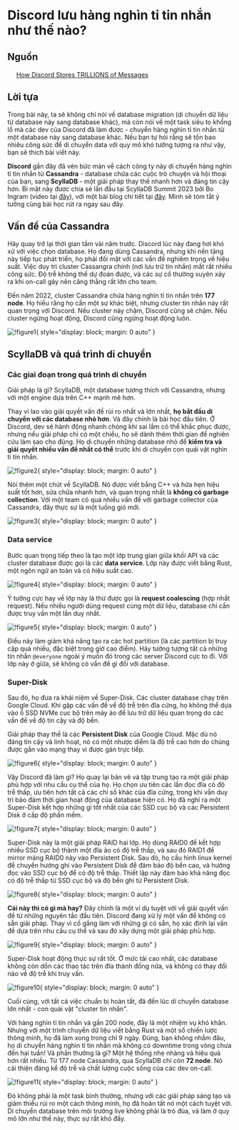 # Discord lưu hàng nghìn tỉ tin nhắn như thế nào?

## Nguồn

<img src="../../../img/bytebytego.png" width="16" height="16"/> [How Discord Stores TRILLIONS of Messages](https://www.youtube.com/watch?v=O3PwuzCvAjI)

## Lời tựa

Trong bài này, ta sẽ không chỉ nói về database migration (di chuyển dữ liệu từ database này sang database khác), mà còn nói về một task siêu to khổng lồ mà các dev của Discord đã làm được - chuyển hàng nghìn tỉ tin nhắn từ một database này sang database khác. Nếu bạn tự hỏi rằng sẽ tốn bao nhiêu công sức để di chuyển data với quy mô khó tưởng tượng ra như vậy, bạn sẽ thích bài viết này.

**Discord** gần đây đã vén bức màn về cách công ty này di chuyển hàng nghìn tỉ tin nhắn từ **Cassandra** - database chứa các cuộc trò chuyện và hội thoại của bạn, sang **ScyllaDB** - một giải pháp thay thế nhanh hơn và đáng tin cậy hơn. Bí mật này được chia sẻ lần đầu tại ScyllaDB Summit 2023 bởi Bo Ingram (video tại [đây](https://resources.scylladb.com/videos/how-discord-migrated-trillions-of-messages-from-cassandra-to-scylladb-2)), với một bài blog chi tiết tại [đây](https://discord.com/blog/how-discord-stores-trillions-of-messages). Mình sẽ tóm tắt ý tưởng cùng bài học rút ra ngay sau đây.

## Vấn đề của Cassandra

Hãy quay trở lại thời gian tầm vài năm trước. Discord lúc này đang hơi khó xử với việc chọn database. Họ đang dùng Cassandra, nhưng khi nền tảng này tiếp tục phát triển, họ phải đối mặt với các vấn đề nghiêm trọng về hiệu suất. Việc duy trì cluster Cassangra chính (nơi lưu trữ tin nhắn) mất rất nhiều công sức. Độ trễ không thể dự đoán được, và các sự cố thường xuyên xảy ra khi on-call gây nên căng thẳng rất lớn cho team.

Đến năm 2022, cluster Cassandra chứa hàng nghìn tỉ tin nhắn trên **177 node**. Họ hiểu rằng họ cần một sự khác biệt, nhưng cluster tin nhắn này rất quan trọng với Discord. Nếu cluster này chậm, Discord cũng sẽ chậm. Nếu cluster ngừng hoạt động, Discord cũng ngừng hoạt động luôn.

![!figure1](figure1.png){ style="display: block; margin: 0 auto" }

## ScyllaDB và quá trình di chuyển

### Các giai đoạn trong quá trình di chuyển

Giải pháp là gì? ScyllaDB, một database tương thích với Cassandra, nhưng với một engine dựa trên C++ mạnh mẽ hơn.

Thay vì lao vào giải quyết vấn đề rủi ro nhất và lớn nhất, **họ bắt đầu di chuyển với các database nhỏ hơn**. Và đây chính là bài học đầu tiên. Ở Discord, dev sẽ hành động nhanh chóng khi sai lầm có thể khắc phục được, nhưng nếu giải pháp chỉ có một chiều, họ sẽ dành thêm thời gian để nghiên cứu làm sao cho đúng. Họ di chuyển những database nhỏ để **kiểm tra và giải quyết nhiều vấn đề nhất có thể** trước khi di chuyển con quái vật nghìn tỉ tin nhắn.

![!figure2](figure2.png){ style="display: block; margin: 0 auto" }

Nói thêm một chút về ScyllaDB. Nó được viết bằng C++ và hứa hẹn hiệu suất tốt hơn, sửa chữa nhanh hơn, và quan trọng nhất là **không có garbage collection**. Với một team có quá nhiều vấn đề với garbage collector của Cassandra, đây thực sự là một luồng gió mới. 

![!figure3](figure3.png){ style="display: block; margin: 0 auto" }

### Data service

Bước quan trọng tiếp theo là tạo một lớp trung gian giữa khối API và các cluster database được gọi là các **data service**. Lớp này được viết bằng Rust, một ngôn ngữ an toàn và có hiệu suất cao.

![!figure4](figure4.png){ style="display: block; margin: 0 auto" }

Ý tưởng cực hay về lớp này là thứ được gọi là **request coalescing** (hợp nhất request). Nếu nhiều người dùng request cùng một dữ liệu, database chỉ cần được truy vấn một lần duy nhất.

![!figure5](figure5.png){ style="display: block; margin: 0 auto" }

Điều này làm giảm khả năng tạo ra các hot partition (là các partition bị truy cập quá nhiều, đặc biệt trong giờ cao điểm). Hãy tưởng tượng tất cả những tin nhắn `@everyone` ngoài ý muốn đó trong các server Discord cực to đi. Với lớp này ở giữa, sẽ không có vấn đề gì đối với database. 

### Super-Disk

Sau đó, họ đưa ra khái niệm về Super-Disk. Các cluster database chạy trên Google Cloud. Khi gặp các vấn đề về độ trễ trên đĩa cứng, họ không thể dựa vào ổ SSD NVMe cục bộ trên máy ảo để lưu trữ dữ liệu quan trọng do các vấn đề về độ tin cậy và độ bền. 

Giải pháp thay thế là các **Persistent Disk** của Google Cloud. Mặc dù nó đáng tin cậy và linh hoạt, nó có một nhược diểm là độ trễ cao hơn do chúng được gắn vào mạng thay vì được gán trực tiếp.

![!figure6](figure6.png){ style="display: block; margin: 0 auto" }

Vậy Discord đã làm gì? Họ quay lại bản vẽ và tập trung tạo ra một giải pháp phù hợp với nhu cầu cụ thể của họ. Họ chọn ưu tiên các lần đọc đĩa có độ trễ thấp, ưu tiên hơn tất cả các chỉ số khác của đĩa cứng, trong khi vẫn duy trì bảo đảm thời gian hoạt động của database hiện có. Họ đã nghĩ ra một Super-Disk kết hợp những gì tốt nhất của các SSD cục bộ và các Persistent Disk ở cấp độ phần mềm. 

![!figure7](figure7.png){ style="display: block; margin: 0 auto" }

Super-Disk này là một giải pháp RAID hai lớp. Họ dùng RAID0 để kết hợp nhiều SSD cục bộ thành một đĩa ảo có độ trễ thấp, và sau đó RAID1 để mirror mảng RAID0 này vào Persistent Disk. Sau đó, họ cấu hình linux kernel để chuyển hướng ghi vào Persistent Disk để đảm bảo độ bền cao, và hướng đọc vào SSD cục bộ để có độ trễ thấp. Thiết lập này đảm bào khả năng đọc có độ trễ thấp từ SSD cục bộ và độ bền ghi từ Persistent Disk.

![!figure8](figure8.png){ style="display: block; margin: 0 auto" }

**Cái này thì có gì mà hay?** Đây chính là một ví dụ tuyệt vời về giải quyết vấn đề từ những nguyên tắc đầu tiên. Discord đang xử lý một vấn đề không có sẵn giải pháp. Thay vì cố gắng làm với những gì có sẵn, họ xác định lại vấn đề dựa trên nhu cầu cụ thể và sau đó xây dựng một giải pháp phù hợp.

![!figure9](figure9.png){ style="display: block; margin: 0 auto" }

Super-Disk hoạt động thực sự rất tốt. Ở mức tải cao nhất, các database không còn dồn các thao tác trên đĩa thành đống nữa, và không có thay đổi nào về độ trễ khi truy vấn. 

![!figure10](figure10.png){ style="display: block; margin: 0 auto" }

Cuối cùng, với tất cả việc chuẩn bị hoàn tất, đã đến lúc di chuyển database lớn nhất - con quái vật "cluster tin nhắn".

Với hàng nghìn tỉ tin nhắn và gần 200 node, đây là một nhiệm vụ khó khăn. Nhưng với một trình chuyển dữ liệu viết bằng Rust và một số chiến lược thông minh, họ đã làm xong trong chỉ 9 ngày. Đúng, bạn không nhầm đâu, họ di chuyển hàng nghìn tỉ tin nhắn mà không có downtime trong vòng chưa đến hai tuần! Và phần thưởng là gì? Một hệ thống nhẹ nhàng và hiệu quả hơn rất nhiều. Từ 177 node Cassandra, qua ScyllaDB chỉ còn **72 node**. Nó cải thiện đáng kể độ trễ và chất lượng cuộc sống của các dev on-call. 

![!figure11](figure11.png){ style="display: block; margin: 0 auto" }

Đó không phải là một task bình thường, nhưng với các giải pháp sáng tạo và giảm thiểu rủi ro một cách thông minh, họ đã hoàn tất nó một cách tuyệt vời. Di chuyển database trên môi trường live không phải là trò đùa, và làm ở quy mô lớn như thế này, thực sự rất khó đấy.
